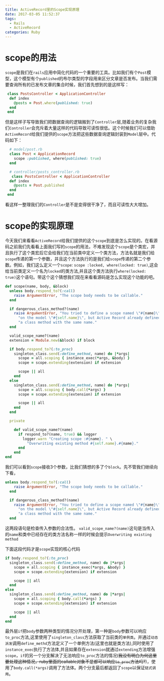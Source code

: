 ```yaml
---
title: ActiveRecord里的Scope实现原理
date: 2017-03-05 11:52:37
tags: 
  - Rails
  - ActiveRecord
categories: Ruby
---
```

# scope的用法
`scope`是我们在`rails`应用中简化代码的一个重要的工具。比如我们有个`Post`模型，这个模型有个`published`的布尔类型的字段用来区分文章是否发布。当我们需要查询所有的已发布文章的集合时候，我们首先想到的是这样写：
<!-- more -->

```ruby
 class PostsController < ApplicationController
  def index
    @posts = Post.where(published: true)
  end
 end
```

但是这样子写导致我们把数据查询的逻辑搬到了`Controller`层,随着业务的复杂我们`Controller`会充斥着大量这样的代码导致可读性很低。这个时候我们可以借助`ActiveRecord`给我们提供的`scope`方法把这些数据查询逻辑封装到`Model`层中。代码如下：

```ruby
  # model/post.rb
  class Post < ApplicationRecord
    scope :published, where(published: true)
  end

  # controller/posts_controller.rb
   class PostsController < ApplicationController
  def index
    @posts = Post.published
  end
 end
```
看这样一整理我们的`Controller`是不是变得很干净了，而且可读性大大增加。

# scope的实现原理
今天我们来看看`ActiveRecord`给我们提供的这个`scope`到底是怎么实现的。在看源码之前我们先看看上面我们写的`scope`的用法，不难发现这个`scope`是个类宏，并且执行了这个类宏后它会给我们在当前类中定义一个类方法，方法名就是我们给`scope`传递的第一个参数，并且这个方法执行的是我们给`scope`传递的第二个参数。例如，我们这么定义一个`scope`: `scope :locked, where(locked: true)`,这会给当前类定义一个名为`locked`的类方法,并且这个类方法执行`where(locked: true)`这个语句。带这个这个猜想我们现在来看看源码是怎么实现这个功能的吧。

```ruby
def scope(name, body, &block)
  unless body.respond_to?(:call)
    raise ArgumentError, "The scope body needs to be callable."
  end

  if dangerous_class_method?(name)
    raise ArgumentError, "You tried to define a scope named \"#{name}\" " \
      "on the model \"#{self.name}\", but Active Record already defined " \
      "a class method with the same name."
  end

  valid_scope_name?(name)
  extension = Module.new(&block) if block

  if body.respond_to?(:to_proc)
    singleton_class.send(:define_method, name) do |*args|
      scope = all.scoping { instance_exec(*args, &body) }
      scope = scope.extending(extension) if extension

      scope || all
    end
  else
    singleton_class.send(:define_method, name) do |*args|
      scope = all.scoping { body.call(*args) }
      scope = scope.extending(extension) if extension

      scope || all
    end
  end

  private

    def valid_scope_name?(name)
      if respond_to?(name, true) && logger
        logger.warn "Creating scope :#{name}. " \
          "Overwriting existing method #{self.name}.#{name}."
      end
    end
end
```
我们可以看到`scope`接收3个参数，比我们猜想的多了个`block`。先不管我们继续向下看，
```ruby
unless body.respond_to?(:call)
    raise ArgumentError, "The scope body needs to be callable."
  end

  if dangerous_class_method?(name)
    raise ArgumentError, "You tried to define a scope named \"#{name}\" " \
      "on the model \"#{self.name}\", but Active Record already defined " \
      "a class method with the same name."
  end
```
这两段语句是检查传入参数的合法性。
`valid_scope_name?(name)`这句是当传入的`name`和类中已经存在的类方法名称一样的时候会提示`Overwriting existing method`

下面这段代码才是`scope`实现的核心代码
```ruby
if body.respond_to?(:to_proc)
  singleton_class.send(:define_method, name) do |*args|
    scope = all.scoping { instance_exec(*args, &body) }
    scope = scope.extending(extension) if extension

    scope || all
  end
else
  singleton_class.send(:define_method, name) do |*args|
    scope = all.scoping { body.call(*args) }
    scope = scope.extending(extension) if extension

    scope || all
  end
end
```
最外层`if`把`body`参数两种类型的情况分开处理，第一种是`body`参数可以响应`to_proc`方法,这里使用了`singleton_class`方法获取了当前类的`单例类`。并通过`动态派发`调用`define_methd`方法定义了一个单例方法(这里也就是类方法),同时使用了`instance_exec`执行了方法体,并且如果存在`extension`就通过`extending`方法增强`scope`，`if`的另一个分支解决了无法响应`to_proc`方法的情况(~~我没有明白为何这里要处理这种情况，ruby里面的callable对象不是都可以响应`to_proc`方法吗?~~)，使用了`body.call(*args)`调用了方法体。两个分支最后都返回了`scope`以保证`链式调用`。